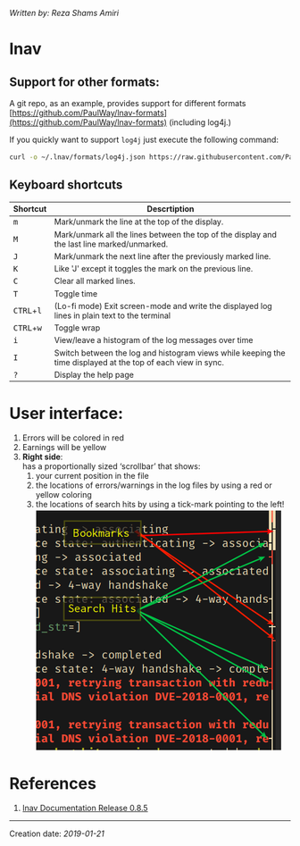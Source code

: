 _Written by: Reza Shams Amiri_

# lnav

## Support for other formats:

A git repo, as an example, provides support for different formats [https://github.com/PaulWay/lnav-formats](https://github.com/PaulWay/lnav-formats) (including log4j.)

If you quickly want to support `log4j` just execute the following command:
 
``` bash
curl -o ~/.lnav/formats/log4j.json https://raw.githubusercontent.com/PaulWay/lnav-formats/master/log4j.json
```

## Keyboard shortcuts

Shortcut                   | Descrtiption 
---------------------------|---------------------------------------------------
<kbd>m</kbd>               | Mark/unmark the line at the top of the display.
<kbd>M</kbd>               | Mark/unmark all the lines between the top of the display and the last line marked/unmarked.
<kbd>J</kbd>               | Mark/unmark the next line after the previously marked line.
<kbd>K</kbd>               | Like 'J' except it toggles the mark on the previous line.
<kbd>C</kbd>               | Clear all marked lines.
<kbd>T</kbd>               | Toggle time
<kbd>CTRL</kbd>+<kbd>l</kbd>  | (Lo-fi mode) Exit screen-mode and write the displayed log lines in plain text to the terminal
<kbd>CTRL</kbd>+<kbd>w</kbd>  | Toggle wrap
<kbd>i</kbd>                  | View/leave a histogram of the log messages over time
<kbd>I</kbd>                  | Switch between the log and histogram views while keeping the time displayed at the top of each view in sync.
<kbd>?</kbd>                  | Display the help page

# User interface:
1. Errors will be colored in red
2. Earnings will be yellow
3. **Right side**:   
    has a proportionally sized ‘scrollbar’ that shows:   
   1.  your current position in the file
   2.  the locations of errors/warnings in the log files by using a red or yellow coloring
   3.  the locations of search hits by using a tick-mark pointing to the left!
    ![lnav-hits.png](/img/unix/lnav-hits.png#3dt)   
# References
1. [lnav Documentation Release 0.8.5][TNE]
* * *
Creation date: _2019-01-21_

[TNE]: https://buildmedia.readthedocs.org/media/pdf/lnav/latest/lnav.pdf
